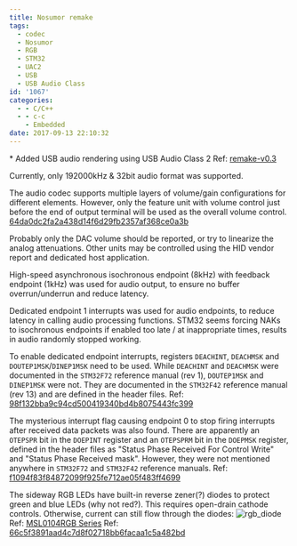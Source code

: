 ```yaml
---
title: Nosumor remake
tags:
  - codec
  - Nosumor
  - RGB
  - STM32
  - UAC2
  - USB
  - USB Audio Class
id: '1067'
categories:
  - - C/C++
  - - c-c
    - Embedded
date: 2017-09-13 22:10:32
---
```


\* Added USB audio rendering using USB Audio Class 2 Ref: [remake-v0.3](https://github.com/zhiyb/Nosumor/releases/tag/remake-v0.3)
<!-- more -->
Currently, only 192000kHz & 32bit audio format was supported.

The audio codec supports multiple layers of volume/gain configurations for different elements. However, only the feature unit with volume control just before the end of output terminal will be used as the overall volume control. [64da0dc2fa2a438d14f6d29fb2357af368ce0a3b](https://github.com/zhiyb/Nosumor/commit/64da0dc2fa2a438d14f6d29fb2357af368ce0a3b)

Probably only the DAC volume should be reported, or try to linearize the analog attenuations. Other units may be controlled using the HID vendor report and dedicated host application.

High-speed asynchronous isochronous endpoint (8kHz) with feedback endpoint (1kHz) was used for audio output, to ensure no buffer overrun/underrun and reduce latency.

Dedicated endpoint 1 interrupts was used for audio endpoints, to reduce latency in calling audio processing functions. STM32 seems forcing NAKs to isochronous endpoints if enabled too late / at inappropriate times, results in audio randomly stopped working.

To enable dedicated endpoint interrupts, registers `DEACHINT`, `DEACHMSK` and `DOUTEP1MSK`/`DINEP1MSK` need to be used. While `DEACHINT` and `DEACHMSK` were documented in the `STM32F72` reference manual (rev 1), `DOUTEP1MSK` and `DINEP1MSK` were not. They are documented in the `STM32F42` reference manual (rev 13) and are defined in the header files. Ref: [98f132bba9c94cd500419340bd4b8075443fc399](https://github.com/zhiyb/Nosumor/commit/98f132bba9c94cd500419340bd4b8075443fc399)

The mysterious interrupt flag causing endpoint 0 to stop firing interrupts after received data packets was also found. There are apparently an `OTEPSPR` bit in the `DOEPINT` register and an `OTEPSPRM` bit in the `DOEPMSK` register, defined in the header files as "Status Phase Received For Control Write" and "Status Phase Received mask". However, they were not mentioned anywhere in `STM32F72` and `STM32F42` reference manuals. Ref: [f1094f83f84872099f925fe712ae05f483ff4699](https://github.com/zhiyb/Nosumor/commit/f1094f83f84872099f925fe712ae05f483ff4699)

The sideway RGB LEDs have built-in reverse zener(?) diodes to protect green and blue LEDs (why not red?). This requires open-drain cathode controls. Otherwise, current can still flow through the diodes: ![rgb_diode](rgb_diode.png) Ref: [MSL0104RGB Series](http://www.mouser.com/ds/2/348/msl0104rgb-e-1139176.pdf) Ref: [66c5f3891aad4c7d8f02718bb6facaa1c5a482bd](https://github.com/zhiyb/Nosumor/commit/66c5f3891aad4c7d8f02718bb6facaa1c5a482bd)